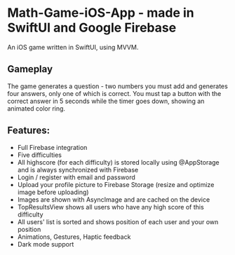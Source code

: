 # Math-Game-iOS-App - made in SwiftUI and Google Firebase

An iOS game written in SwiftUI, using MVVM.

## Gameplay
The game generates a question - two numbers you must add and generates four answers, only one of which is correct. You must tap a button with the correct answer in 5 seconds while the timer goes down, showing an animated color ring.

## Features:
- Full Firebase integration
- Five difficulties
- All highscore (for each difficulty) is stored locally using @AppStorage and is always synchronized with Firebase
- Login / register with email and password
- Upload your profile picture to Firebase Storage (resize and optimize image before uploading)
- Images are shown with AsyncImage and are cached on the device
- TopResultsView shows all users who have any high score of this difficulty
- All users' list is sorted and shows position of each user and your own position
- Animations, Gestures, Haptic feedback
- Dark mode support

